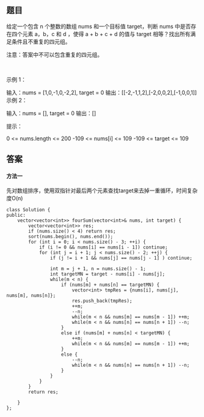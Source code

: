 ## 题目
给定一个包含 n 个整数的数组 nums 和一个目标值 target，判断 nums 中是否存在四个元素 a，b，c 和 d ，使得 a + b + c + d 的值与 target 相等？找出所有满足条件且不重复的四元组。

注意：答案中不可以包含重复的四元组。

 

示例 1：

输入：nums = [1,0,-1,0,-2,2], target = 0
输出：[[-2,-1,1,2],[-2,0,0,2],[-1,0,0,1]]
示例 2：

输入：nums = [], target = 0
输出：[]
 

提示：

0 <= nums.length <= 200
-109 <= nums[i] <= 109
-109 <= target <= 109

## 答案

#### 方法一
先对数组排序，使用双指针对最后两个元素查找target来去掉一重循环，时间复杂度O(n)
```
class Solution {
public:
    vector<vector<int>> fourSum(vector<int>& nums, int target) {
        vector<vector<int>> res;
        if (nums.size() < 4) return res;
        sort(nums.begin(), nums.end());
        for (int i = 0; i < nums.size() - 3; ++i) {
            if (i != 0 && nums[i] == nums[i - 1]) continue;
            for (int j = i + 1; j < nums.size() - 2; ++j) {
                if (j != i + 1 && nums[j] == nums[j - 1] ) continue;

                int m = j + 1, n = nums.size() - 1;
                int targetMN = target - nums[i] - nums[j];
                while(m < n) {
                    if (nums[m] + nums[n] == targetMN) {
                        vector<int> tmpRes = {nums[i], nums[j], nums[m], nums[n]};
                        res.push_back(tmpRes);
                        ++m;
                        --n;
                        while(m < n && nums[m] == nums[m - 1]) ++m;
                        while(m < n && nums[n] == nums[n + 1]) --n; 
                    }
                    else if (nums[m] + nums[n] < targetMN) {
                        ++m;
                        while(m < n && nums[m] == nums[m - 1]) ++m;
                    }
                    else {
                        --n;
                        while(m < n && nums[n] == nums[n + 1]) --n;
                    }
                }
            }
        }
        return res;

    }
};
```
